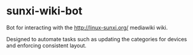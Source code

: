 # sunxi-wiki-bot

Bot for interacting with the http://linux-sunxi.org/ mediawiki wiki.

Designed to automate tasks such as updating the categories for devices and enforcing consistent layout.
